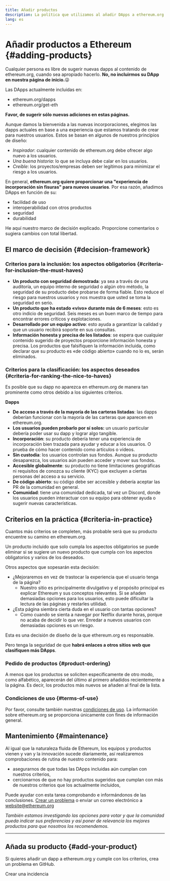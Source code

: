 ```yaml
---
title: Añadir productos
description: La política que utilizamos al añadir DApps a ethereum.org.
lang: es
---
```


# Añadir productos a Ethereum \{#adding-products}

Cualquier persona es libre de sugerir nuevas dapps al contenido de ethereum.org, cuando sea apropiado hacerlo. **No, no incluirmos su DApp en nuestra página de inicio.**😜

Las DApps actualmente incluidas en:

- ethereum.org/dapps
- ethereum.org/get-eth

**Favor, de sugerir sólo nuevas adiciones en estas páginas.**

Aunque damos la bienvenida a las nuevas incorporaciones, elegimos las dapps actuales en base a una experiencia que estamos tratando de crear para nuestros usuarios. Estos se basan en algunos de nuestros principios de diseño:

- _Inspirador_: cualquier contenido de ethereum.org debe ofrecer algo nuevo a los usuarios.
- _Una buena historia_: lo que se incluya debe calar en los usuarios.
- _Creíble_: los proyectos/empresas deben ser legítimos para minimizar el riesgo a los usuarios.

En general, **ethereum.org quiere proporcionar una "experiencia de incorporación sin fisuras" para nuevos usuarios**. Por esa razón, añadimos DApps en función de su:

- facilidad de uso
- interoperabilidad con otros productos
- seguridad
- durabilidad

He aquí nuestro marco de decisión explicado. Proporcione comentarios o sugiera cambios con total libertad.

## El marco de decisión \{#decision-framework}

### Criterios para la inclusión: los aspectos obligatorios \{#criteria-for-inclusion-the-must-haves}

- **Un producto con seguridad demostrada**: ya sea a través de una auditoría, un equipo interno de seguridad o algún otro método, la seguridad de su producto debe probarse de forma fiable. Esto reduce el riesgo para nuestros usuarios y nos muestra que usted se toma la seguridad en serio.
- **Un producto que ha estado «vivo» durante más de 6 meses**: esto es otro indicio de seguridad. Seis meses es un buen marco de tiempo para encontrar errores críticos y explotaciones.
- **Desarrollado por un equipo activo**: esto ayuda a garantizar la calidad y que un usuario recibirá soporte en sus consultas.
- **Información honesta y precisa de los listados**: se espera que cualquier contenido sugerido de proyectos proporcione información honesta y precisa. Los productos que falsifiquen la información incluida, como declarar que su producto es «de código abierto» cuando no lo es, serán eliminados.

### Criterios para la clasificación: los aspectos deseados \{#criteria-for-ranking-the-nice-to-haves}

Es posible que su dapp no aparezca en ethereum.org de manera tan prominente como otros debido a los siguientes criterios.

**Dapps**

- **De acceso a través de la mayoría de las carteras listadas**: las dapps deberían funcionar con la mayoría de las carteras que aparecen en ethereum.org.
- **Los usuarios pueden probarlo por sí solos:** un usuario particular debería poder usar su dapp y lograr algo tangible.
- **Incorporación**: su producto debería tener una experiencia de incorporación bien trazada para ayudar y educar a los usuarios. O prueba de cómo hacer contenido como artículos o vídeos.
- **Sin custodia**: los usuarios controlan sus fondos. Aunque su producto desaparezca, los usuarios aún pueden acceder y mover sus fondos.
- **Accesible globalmente**: su producto no tiene limitaciones geográficas ni requisitos de conozca su cliente (KYC) que excluyen a ciertas personas del acceso a su servicio.
- **De código abierto**: su código debe ser accesible y debería aceptar las PR de la comunidad en general.
- **Comunidad**: tiene una comunidad dedicada, tal vez un Discord, donde los usuarios pueden interactuar con su equipo para obtener ayuda o sugerir nuevas características.

## Criterios en la práctica \{#criteria-in-practice}

Cuantos más criterios se completen, más probable será que su producto encuentre su camino en ethereum.org.

Un producto incluido que solo cumpla los aspectos obligatorios se puede eliminar si se sugiere un nuevo producto que cumpla con los aspectos obligatorios y varios de los deseados.

Otros aspectos que sopesarán esta decisión:

- ¿Mejoraremos en vez de trastocar la experiencia que el usuario tenga de la página?
  - Nuestro sitio es principalmente divulgativo y el propósito principal es explicar Ethereum y sus conceptos relevantes. Si se añaden demasiadas opciones para los usuarios, esto puede dificultar la lectura de las páginas y restarles utilidad.
- ¿Esta página siembra cierta duda en el usuario con tantas opciones?
  - Como cuando se sienta a navegar por Netflix durante horas, porque no acaba de decidir lo que ver. Enredar a nuevos usuarios con demasiadas opciones es un riesgo.

Esta es una decisión de diseño de la que ethereum.org es responsable.

Pero tenga la seguridad de que **habrá enlaces a otros sitios web que clasifiquen más DApps**.

### Pedido de productos \{#product-ordering}

A menos que los productos se soliciten específicamente de otro modo, como alfabético, aparecerán del último al primero añadidos recientemente a la página. Es decir, los productos más nuevos se añaden al final de la lista.

### Condiciones de uso \{#terms-of-use}

Por favor, consulte también nuestras [condiciones de uso](/terms-of-use/). La información sobre ethereum.org se proporciona únicamente con fines de información general.

## Mantenimiento \{#maintenance}

Al igual que la naturaleza fluida de Ethereum, los equipos y productos vienen y van y la innovación sucede diariamente, así realizaremos comprobaciones de rutina de nuestro contenido para:

- asegurarnos de que todas las DApps incluidas aún cumplan con nuestros criterios,
- cercionarnos de que no hay productos sugeridos que cumplan con más de nuestros criterios que los actualmente incluidos,

Puede ayudar con esta tarea comprobando e informándonos de las conclusiones. [Crear un problema](https://github.com/ethereum/ethereum-org-website/issues/new?assignees=&labels=Type%3A+Feature&template=feature_request.yaml&title=) o enviar un correo electrónico a [website@ethereum.org](mailto:website@ethereum.org)

_También estamos investigando las opciones para votar y que la comunidad pueda indicar sus preferencias y así poner de relevancia los mejores productos para que nosotros los recomendemos._

---

## Añada su producto \{#add-your-product}

Si quieres añadir un dapp a ethereum.org y cumple con los criterios, crea un problema en GitHub.

<ButtonLink to="https://github.com/ethereum/ethereum-org-website/issues/new?assignees=&labels=feature+%3Asparkles%3A%2Ccontent+%3Afountain_pen%3A&template=suggest_dapp.yaml">
  Crear una incidencia
</ButtonLink>
